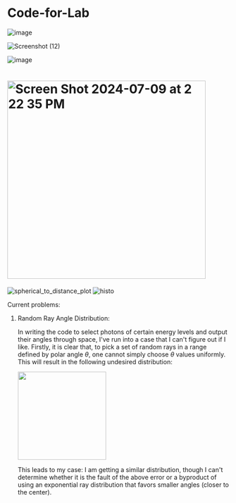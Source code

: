 # Code-for-Lab

![image](https://github.com/user-attachments/assets/7e9750ba-5e3a-4f1b-88cd-44e73ca45faf)


![Screenshot (12)](https://github.com/user-attachments/assets/5f75df7d-425b-470c-8a52-7559f51601dd)


![image](https://github.com/user-attachments/assets/66d458cb-5a4a-4118-8524-06f32665f8c5)

# <img width="450" alt="Screen Shot 2024-07-09 at 2 22 35 PM" src="https://github.com/KGL8/Code-for-Lab/assets/106930751/834a99da-9932-4783-b96e-92ec0e84ba98">

![spherical_to_distance_plot](https://github.com/KGL8/Code-for-Lab/assets/106930751/df5d926f-db5f-4faa-9f9c-cfe9290aa632)
![histo](https://github.com/KGL8/Code-for-Lab/assets/106930751/0529264e-03c9-48cf-85a2-e7495aa06561)

Current problems:

1. Random Ray Angle Distribution:
   
   In writing the code to select photons of certain energy levels and output their angles through space, I've run into a case that I can't figure out if I like. Firstly, it is clear that, to pick a set of random rays in a range defined by polar angle $\theta$, one cannot simply choose $\theta$ values uniformly. This will result in the following undesired distribution:
   
   <img src="https://github.com/KGL8/Code-for-Lab/assets/106930751/ede21c74-d6c4-4b39-805e-aa83384abc95" width="200" height="200">

   This leads to my case: I am getting a similar distribution, though I can't determine whether it is the fault of the above error or a byproduct of using an exponential ray distribution that favors smaller angles (closer to the center).
